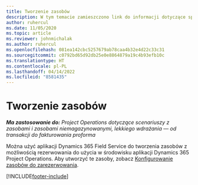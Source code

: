 ```yaml
---
title: Tworzenie zasobów
description: W tym temacie zamieszczono link do informacji dotyczące sposobu tworzenia zasobów możliwych do zarezerwowania.
author: ruhercul
ms.date: 11/05/2020
ms.topic: article
ms.reviewer: johnmichalak
ms.author: ruhercul
ms.openlocfilehash: 081ea142cbc5257679ab78caa4b32e4d22c33c31
ms.sourcegitcommit: c0792bd65d92db25e0e8864879a19c4b93efb10c
ms.translationtype: HT
ms.contentlocale: pl-PL
ms.lasthandoff: 04/14/2022
ms.locfileid: "8581435"
---
```

# <a name="create-resources"></a>Tworzenie zasobów

_**Ma zastosowanie do:** Project Operations dotyczące scenariuszy z zasobami i zasobami niemagazynowanymi, lekkiego wdrażania — od transakcji do fakturowania proforma_

Można użyć aplikacji Dynamics 365 Field Service do tworzenia zasobów z możliwością rezerwowania do użycia w środowisku aplikacji Dynamics 365 Project Operations. Aby utworzyć te zasoby, zobacz [Konfigurowanie zasobów do zarezerwowania](/dynamics365/field-service/set-up-bookable-resources).


[!INCLUDE[footer-include](../includes/footer-banner.md)]